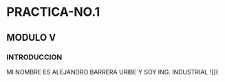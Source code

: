 # PRACTICA-NO.1
## MODULO V
### INTRODUCCION
MI NOMBRE ES ALEJANDRO BARRERA URIBE Y SOY ING. INDUSTRIAL
![](
